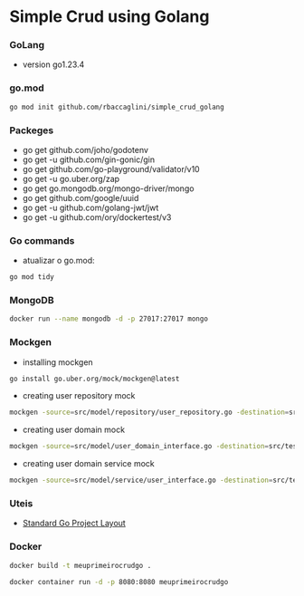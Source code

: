 # Simple Crud using Golang
### GoLang
- version go1.23.4

### go.mod
```bash
go mod init github.com/rbaccaglini/simple_crud_golang
```

### Packeges
- go get github.com/joho/godotenv
- go get -u github.com/gin-gonic/gin
- go get github.com/go-playground/validator/v10
- go get -u go.uber.org/zap
- go get go.mongodb.org/mongo-driver/mongo
- go get github.com/google/uuid
- go get -u github.com/golang-jwt/jwt
- go get -u github.com/ory/dockertest/v3

### Go commands
- atualizar o go.mod:
```bash
go mod tidy
```

### MongoDB
```bash
docker run --name mongodb -d -p 27017:27017 mongo
```
### Mockgen
- installing mockgen
```bash
go install go.uber.org/mock/mockgen@latest
```

- creating user repository mock
```bash
mockgen -source=src/model/repository/user_repository.go -destination=src/test/mocks/user_repository_mock.go -package=mocks
```

- creating user domain mock
```bash
mockgen -source=src/model/user_domain_interface.go -destination=src/test/mocks/user_domain_interface_mock.go -package=mocks
```

- creating user domain service mock
```bash
mockgen -source=src/model/service/user_interface.go -destination=src/test/mocks/user_interface_mock.go -package=mocks
```

### Uteis
- [Standard Go Project Layout](https://github.com/golang-standards/project-layout/blob/master/README.md)

### Docker
```bash
docker build -t meuprimeirocrudgo .
```

```bash
docker container run -d -p 8080:8080 meuprimeirocrudgo
```
